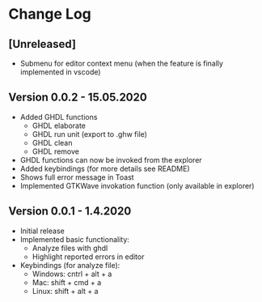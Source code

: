 # Change Log

## [Unreleased]
* Submenu for editor context menu (when the feature is finally implemented in vscode)

## Version 0.0.2 - 15.05.2020
* Added GHDL functions
    * GHDL elaborate
    * GHDL run unit (export to .ghw file)
    * GHDL clean
    * GHDL remove
* GHDL functions can now be invoked from the explorer
* Added keybindings (for more details see README)
* Shows full error message in Toast
* Implemented GTKWave invokation function (only available in explorer)

## Version 0.0.1 - 1.4.2020
* Initial release
* Implemented basic functionality: 
    * Analyze files with ghdl 
    * Highlight reported errors in editor
* Keybindings (for analyze file):  
    * Windows: cntrl + alt + a
    * Mac: shift + cmd + a
    * Linux: shift + alt + a 